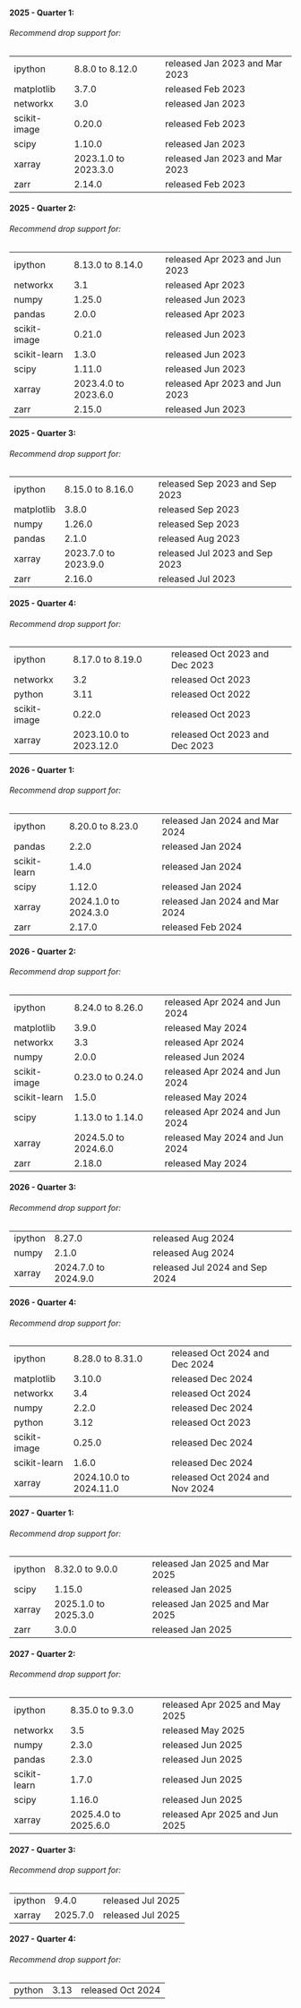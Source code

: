 #### 2025 - Quarter 1:

###### Recommend drop support for:

|              |                      |                                |
| ------------ | -------------------- | ------------------------------ |
| ipython      | 8.8.0 to 8.12.0      | released Jan 2023 and Mar 2023 |
| matplotlib   | 3.7.0                | released Feb 2023              |
| networkx     | 3.0                  | released Jan 2023              |
| scikit-image | 0.20.0               | released Feb 2023              |
| scipy        | 1.10.0               | released Jan 2023              |
| xarray       | 2023.1.0 to 2023.3.0 | released Jan 2023 and Mar 2023 |
| zarr         | 2.14.0               | released Feb 2023              |

#### 2025 - Quarter 2:

###### Recommend drop support for:

|              |                      |                                |
| ------------ | -------------------- | ------------------------------ |
| ipython      | 8.13.0 to 8.14.0     | released Apr 2023 and Jun 2023 |
| networkx     | 3.1                  | released Apr 2023              |
| numpy        | 1.25.0               | released Jun 2023              |
| pandas       | 2.0.0                | released Apr 2023              |
| scikit-image | 0.21.0               | released Jun 2023              |
| scikit-learn | 1.3.0                | released Jun 2023              |
| scipy        | 1.11.0               | released Jun 2023              |
| xarray       | 2023.4.0 to 2023.6.0 | released Apr 2023 and Jun 2023 |
| zarr         | 2.15.0               | released Jun 2023              |

#### 2025 - Quarter 3:

###### Recommend drop support for:

|            |                      |                                |
| ---------- | -------------------- | ------------------------------ |
| ipython    | 8.15.0 to 8.16.0     | released Sep 2023 and Sep 2023 |
| matplotlib | 3.8.0                | released Sep 2023              |
| numpy      | 1.26.0               | released Sep 2023              |
| pandas     | 2.1.0                | released Aug 2023              |
| xarray     | 2023.7.0 to 2023.9.0 | released Jul 2023 and Sep 2023 |
| zarr       | 2.16.0               | released Jul 2023              |

#### 2025 - Quarter 4:

###### Recommend drop support for:

|              |                        |                                |
| ------------ | ---------------------- | ------------------------------ |
| ipython      | 8.17.0 to 8.19.0       | released Oct 2023 and Dec 2023 |
| networkx     | 3.2                    | released Oct 2023              |
| python       | 3.11                   | released Oct 2022              |
| scikit-image | 0.22.0                 | released Oct 2023              |
| xarray       | 2023.10.0 to 2023.12.0 | released Oct 2023 and Dec 2023 |

#### 2026 - Quarter 1:

###### Recommend drop support for:

|              |                      |                                |
| ------------ | -------------------- | ------------------------------ |
| ipython      | 8.20.0 to 8.23.0     | released Jan 2024 and Mar 2024 |
| pandas       | 2.2.0                | released Jan 2024              |
| scikit-learn | 1.4.0                | released Jan 2024              |
| scipy        | 1.12.0               | released Jan 2024              |
| xarray       | 2024.1.0 to 2024.3.0 | released Jan 2024 and Mar 2024 |
| zarr         | 2.17.0               | released Feb 2024              |

#### 2026 - Quarter 2:

###### Recommend drop support for:

|              |                      |                                |
| ------------ | -------------------- | ------------------------------ |
| ipython      | 8.24.0 to 8.26.0     | released Apr 2024 and Jun 2024 |
| matplotlib   | 3.9.0                | released May 2024              |
| networkx     | 3.3                  | released Apr 2024              |
| numpy        | 2.0.0                | released Jun 2024              |
| scikit-image | 0.23.0 to 0.24.0     | released Apr 2024 and Jun 2024 |
| scikit-learn | 1.5.0                | released May 2024              |
| scipy        | 1.13.0 to 1.14.0     | released Apr 2024 and Jun 2024 |
| xarray       | 2024.5.0 to 2024.6.0 | released May 2024 and Jun 2024 |
| zarr         | 2.18.0               | released May 2024              |

#### 2026 - Quarter 3:

###### Recommend drop support for:

|         |                      |                                |
| ------- | -------------------- | ------------------------------ |
| ipython | 8.27.0               | released Aug 2024              |
| numpy   | 2.1.0                | released Aug 2024              |
| xarray  | 2024.7.0 to 2024.9.0 | released Jul 2024 and Sep 2024 |

#### 2026 - Quarter 4:

###### Recommend drop support for:

|              |                        |                                |
| ------------ | ---------------------- | ------------------------------ |
| ipython      | 8.28.0 to 8.31.0       | released Oct 2024 and Dec 2024 |
| matplotlib   | 3.10.0                 | released Dec 2024              |
| networkx     | 3.4                    | released Oct 2024              |
| numpy        | 2.2.0                  | released Dec 2024              |
| python       | 3.12                   | released Oct 2023              |
| scikit-image | 0.25.0                 | released Dec 2024              |
| scikit-learn | 1.6.0                  | released Dec 2024              |
| xarray       | 2024.10.0 to 2024.11.0 | released Oct 2024 and Nov 2024 |

#### 2027 - Quarter 1:

###### Recommend drop support for:

|         |                      |                                |
| ------- | -------------------- | ------------------------------ |
| ipython | 8.32.0 to 9.0.0      | released Jan 2025 and Mar 2025 |
| scipy   | 1.15.0               | released Jan 2025              |
| xarray  | 2025.1.0 to 2025.3.0 | released Jan 2025 and Mar 2025 |
| zarr    | 3.0.0                | released Jan 2025              |

#### 2027 - Quarter 2:

###### Recommend drop support for:

|              |                      |                                |
| ------------ | -------------------- | ------------------------------ |
| ipython      | 8.35.0 to 9.3.0      | released Apr 2025 and May 2025 |
| networkx     | 3.5                  | released May 2025              |
| numpy        | 2.3.0                | released Jun 2025              |
| pandas       | 2.3.0                | released Jun 2025              |
| scikit-learn | 1.7.0                | released Jun 2025              |
| scipy        | 1.16.0               | released Jun 2025              |
| xarray       | 2025.4.0 to 2025.6.0 | released Apr 2025 and Jun 2025 |

#### 2027 - Quarter 3:

###### Recommend drop support for:

|         |          |                   |
| ------- | -------- | ----------------- |
| ipython | 9.4.0    | released Jul 2025 |
| xarray  | 2025.7.0 | released Jul 2025 |

#### 2027 - Quarter 4:

###### Recommend drop support for:

|        |      |                   |
| ------ | ---- | ----------------- |
| python | 3.13 | released Oct 2024 |
